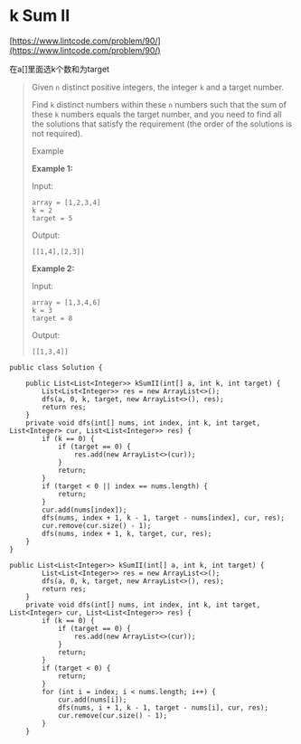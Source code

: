 # k Sum II

[https://www.lintcode.com/problem/90/](https://www.lintcode.com/problem/90/)

在a\[]里面选k个数和为target

> Given `n` distinct positive integers, the integer `k`  and a target number.
>
> Find `k` distinct numbers within these `n` numbers such that the sum of these `k` numbers equals the target number, and you need to find all the solutions that satisfy the requirement (the order of the solutions is not required).
>
> Example
>
> **Example 1:**
>
> Input:
>
> ```
> array = [1,2,3,4]
> k = 2
> target = 5
> ```
>
> Output:
>
> ```
> [[1,4],[2,3]]
> ```
>
> **Example 2:**
>
> Input:
>
> ```
> array = [1,3,4,6]
> k = 3
> target = 8
> ```
>
> Output:
>
> ```
> [[1,3,4]]
> ```

```
public class Solution {

    public List<List<Integer>> kSumII(int[] a, int k, int target) {
        List<List<Integer>> res = new ArrayList<>();
        dfs(a, 0, k, target, new ArrayList<>(), res);
        return res;
    }
    private void dfs(int[] nums, int index, int k, int target, List<Integer> cur, List<List<Integer>> res) {
        if (k == 0) {
            if (target == 0) {
                res.add(new ArrayList<>(cur));
            }
            return;
        }
        if (target < 0 || index == nums.length) {
            return;
        } 
        cur.add(nums[index]);
        dfs(nums, index + 1, k - 1, target - nums[index], cur, res);
        cur.remove(cur.size() - 1);
        dfs(nums, index + 1, k, target, cur, res);
    }
}
```

```
public List<List<Integer>> kSumII(int[] a, int k, int target) {
        List<List<Integer>> res = new ArrayList<>();
        dfs(a, 0, k, target, new ArrayList<>(), res);
        return res;
    }
    private void dfs(int[] nums, int index, int k, int target, List<Integer> cur, List<List<Integer>> res) {
        if (k == 0) {
            if (target == 0) {
                res.add(new ArrayList<>(cur));
            }
            return;
        }
        if (target < 0) {
            return;
        } 
        for (int i = index; i < nums.length; i++) {
            cur.add(nums[i]);
            dfs(nums, i + 1, k - 1, target - nums[i], cur, res);
            cur.remove(cur.size() - 1);
        }
    }
```

